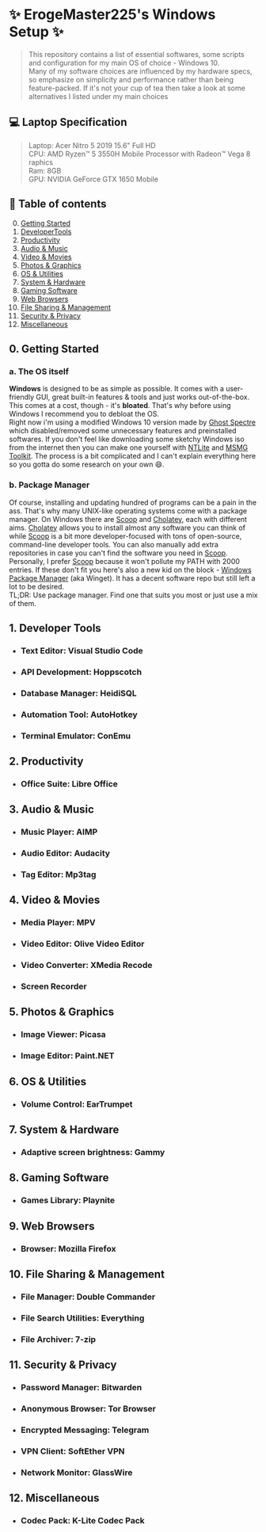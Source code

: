 # :sparkles: ErogeMaster225's Windows Setup :sparkles:

> This repository contains a list of essential softwares, some scripts and configuration for my main OS of choice - Windows 10. \
> Many of my software choices are influenced by my hardware specs, so emphasize on simplicity and performance rather than being feature-packed. If it's not your cup of tea then take a look at some alternatives I listed under my main choices

## :computer: Laptop Specification

> Laptop: Acer Nitro 5 2019 15.6" Full HD\
> CPU: AMD Ryzen™ 5 3550H Mobile Processor with Radeon™ Vega 8 raphics \
> Ram: 8GB \
> GPU: NVIDIA GeForce GTX 1650 Mobile

## :pushpin:  Table of contents
0. [Getting Started](#0-getting-started)
1. [DeveloperTools](#1-developer-tools)
2. [Productivity](#2-productivity)
3. [Audio & Music](#3-audio--music)
4. [Video & Movies](#4-video--movies)
5. [Photos & Graphics](#5-photos--graphics)
6. [OS & Utilities](#6-os--utilities)
7. [System & Hardware](#7-system--hardware)
8. [Gaming Software](#8-gaming-software)
9. [Web Browsers](#9-web-browsers)
10. [File Sharing & Management](#10-file-sharing--management)
11. [Security & Privacy](#11-security--privacy)
12. [Miscellaneous](#11-miscellaneous)

## 0. Getting Started

### a. The OS itself
**Windows** is designed to be as simple as possible. It comes with a user-friendly GUI, great built-in features & tools and just works out-of-the-box. This comes at a cost, though - it's **bloated**. That's why before using Windows I recommend you to debloat the OS.\
Right now i'm using a modified Windows 10 version made by [Ghost Spectre](https://www.youtube.com/c/GHOSTSPECTRE) which disabled/removed some unnecessary features and preinstalled softwares. If you don't feel like downloading some sketchy Windows iso from the internet then you can make one yourself with [NTLite](https://www.ntlite.com/) and [MSMG Toolkit](https://msmgtoolkit.in). The process is a bit complicated and I can't explain everything here so you gotta do some research on your own :smile:.

### b. Package Manager
Of course, installing and updating hundred of programs can be a pain in the ass. That's why many UNIX-like operating systems come with a package manager. On Windows there are [Scoop](https://scoop.sh/) and [Cholatey](https://chocolatey.org/), each with different aims. [Cholatey](https://chocolatey.org/) allows you to install almost any software you can think of while [Scoop](https://scoop.sh/) is a bit more developer-focused with tons of open-source, command-line developer tools. You can also manually add extra repositories in case you can't find the software you need in [Scoop](https://scoop.sh/). \
Personally, I prefer [Scoop](https://scoop.sh/) because it won't pollute my PATH with 2000 entries. If these don't fit you here's also a new kid on the block - [Windows Package Manager](https://github.com/microsoft/winget-cli) (aka Winget). It has a decent software repo but still left a lot to be desired. \
TL;DR: Use package manager. Find one that suits you most or just use a mix of them.
## 1. Developer Tools
- ### Text Editor: Visual Studio Code
- ### API Development: Hoppscotch
- ### Database Manager: HeidiSQL
- ### Automation Tool: AutoHotkey
- ### Terminal Emulator: ConEmu
## 2. Productivity
- ### Office Suite: Libre Office
## 3. Audio & Music
- ### Music Player: AIMP
- ### Audio Editor: Audacity
- ### Tag Editor: Mp3tag
## 4. Video & Movies
- ### Media Player: MPV
- ### Video Editor: Olive Video Editor
- ### Video Converter: XMedia Recode
- ### Screen Recorder
## 5. Photos & Graphics
- ### Image Viewer: Picasa
- ### Image Editor: Paint.NET
## 6. OS & Utilities
- ### Volume Control: EarTrumpet
## 7. System & Hardware
- ### Adaptive screen brightness: Gammy
## 8. Gaming Software
- ### Games Library: Playnite
## 9. Web Browsers
- ### Browser: Mozilla Firefox
## 10. File Sharing & Management
- ### File Manager: Double Commander
- ### File Search Utilities: Everything
- ### File Archiver: 7-zip
## 11. Security & Privacy
- ### Password Manager: Bitwarden
- ### Anonymous Browser: Tor Browser
- ### Encrypted Messaging: Telegram
- ### VPN Client: SoftEther VPN
- ### Network Monitor: GlassWire
## 12. Miscellaneous
- ### Codec Pack: K-Lite Codec Pack